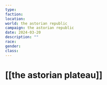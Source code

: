```yaml
---
type: 
faction: 
location: 
world: the astorian republic
campaign: the astorian republic
date: 2024-03-20
description: ""
race: 
gender: 
class: 
---
```

# [[the astorian plateau]]

